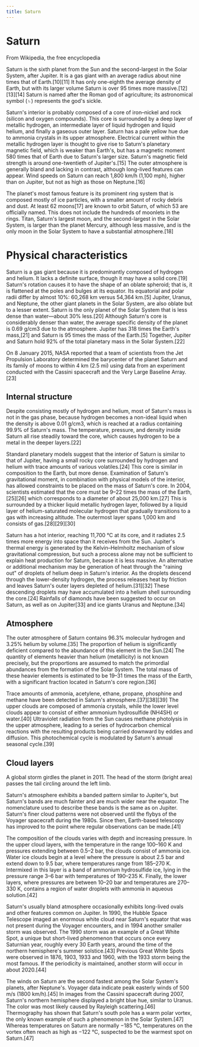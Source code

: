 ```yaml
---
title: Saturn
---
```

# Saturn

From Wikipedia, the free encyclopedia

Saturn is the sixth planet from the Sun and the second-largest in the Solar System, after Jupiter. It is a gas giant with an average radius about nine times that of Earth.[10][11] It has only one-eighth the average density of Earth, but with its larger volume Saturn is over 95 times more massive.[12][13][14] Saturn is named after the Roman god of agriculture; its astronomical symbol (♄) represents the god's sickle.

Saturn's interior is probably composed of a core of iron–nickel and rock (silicon and oxygen compounds). This core is surrounded by a deep layer of metallic hydrogen, an intermediate layer of liquid hydrogen and liquid helium, and finally a gaseous outer layer. Saturn has a pale yellow hue due to ammonia crystals in its upper atmosphere. Electrical current within the metallic hydrogen layer is thought to give rise to Saturn's planetary magnetic field, which is weaker than Earth's, but has a magnetic moment 580 times that of Earth due to Saturn's larger size. Saturn's magnetic field strength is around one-twentieth of Jupiter's.[15] The outer atmosphere is generally bland and lacking in contrast, although long-lived features can appear. Wind speeds on Saturn can reach 1,800 km/h (1,100 mph), higher than on Jupiter, but not as high as those on Neptune.[16]

The planet's most famous feature is its prominent ring system that is composed mostly of ice particles, with a smaller amount of rocky debris and dust. At least 62 moons[17] are known to orbit Saturn, of which 53 are officially named. This does not include the hundreds of moonlets in the rings. Titan, Saturn's largest moon, and the second-largest in the Solar System, is larger than the planet Mercury, although less massive, and is the only moon in the Solar System to have a substantial atmosphere.[18]

# Physical characteristics

Saturn is a gas giant because it is predominantly composed of hydrogen and helium. It lacks a definite surface, though it may have a solid core.[19] Saturn's rotation causes it to have the shape of an oblate spheroid; that is, it is flattened at the poles and bulges at its equator. Its equatorial and polar radii differ by almost 10%: 60,268 km versus 54,364 km.[5] Jupiter, Uranus, and Neptune, the other giant planets in the Solar System, are also oblate but to a lesser extent. Saturn is the only planet of the Solar System that is less dense than water—about 30% less.[20] Although Saturn's core is considerably denser than water, the average specific density of the planet is 0.69 g/cm3 due to the atmosphere. Jupiter has 318 times the Earth's mass,[21] and Saturn is 95 times the mass of the Earth.[5] Together, Jupiter and Saturn hold 92% of the total planetary mass in the Solar System.[22]

On 8 January 2015, NASA reported that a team of scientists from the Jet Propulsion Laboratory determined the barycenter of the planet Saturn and its family of moons to within 4 km (2.5 mi) using data from an experiment conducted with the Cassini spacecraft and the Very Large Baseline Array.[23]

## Internal structure

Despite consisting mostly of hydrogen and helium, most of Saturn's mass is not in the gas phase, because hydrogen becomes a non-ideal liquid when the density is above 0.01 g/cm3, which is reached at a radius containing 99.9% of Saturn's mass. The temperature, pressure, and density inside Saturn all rise steadily toward the core, which causes hydrogen to be a metal in the deeper layers.[22]

Standard planetary models suggest that the interior of Saturn is similar to that of Jupiter, having a small rocky core surrounded by hydrogen and helium with trace amounts of various volatiles.[24] This core is similar in composition to the Earth, but more dense. Examination of Saturn's gravitational moment, in combination with physical models of the interior, has allowed constraints to be placed on the mass of Saturn's core. In 2004, scientists estimated that the core must be 9–22 times the mass of the Earth,[25][26] which corresponds to a diameter of about 25,000 km.[27] This is surrounded by a thicker liquid metallic hydrogen layer, followed by a liquid layer of helium-saturated molecular hydrogen that gradually transitions to a gas with increasing altitude. The outermost layer spans 1,000 km and consists of gas.[28][29][30]

Saturn has a hot interior, reaching 11,700 °C at its core, and it radiates 2.5 times more energy into space than it receives from the Sun. Jupiter's thermal energy is generated by the Kelvin–Helmholtz mechanism of slow gravitational compression, but such a process alone may not be sufficient to explain heat production for Saturn, because it is less massive. An alternative or additional mechanism may be generation of heat through the "raining out" of droplets of helium deep in Saturn's interior. As the droplets descend through the lower-density hydrogen, the process releases heat by friction and leaves Saturn's outer layers depleted of helium.[31][32] These descending droplets may have accumulated into a helium shell surrounding the core.[24] Rainfalls of diamonds have been suggested to occur on Saturn, as well as on Jupiter[33] and ice giants Uranus and Neptune.[34]

## Atmosphere

The outer atmosphere of Saturn contains 96.3% molecular hydrogen and 3.25% helium by volume.[35] The proportion of helium is significantly deficient compared to the abundance of this element in the Sun.[24] The quantity of elements heavier than helium (metallicity) is not known precisely, but the proportions are assumed to match the primordial abundances from the formation of the Solar System. The total mass of these heavier elements is estimated to be 19–31 times the mass of the Earth, with a significant fraction located in Saturn's core region.[36]

Trace amounts of ammonia, acetylene, ethane, propane, phosphine and methane have been detected in Saturn's atmosphere.[37][38][39] The upper clouds are composed of ammonia crystals, while the lower level clouds appear to consist of either ammonium hydrosulfide (NH4SH) or water.[40] Ultraviolet radiation from the Sun causes methane photolysis in the upper atmosphere, leading to a series of hydrocarbon chemical reactions with the resulting products being carried downward by eddies and diffusion. This photochemical cycle is modulated by Saturn's annual seasonal cycle.[39]

## Cloud layers

A global storm girdles the planet in 2011. The head of the storm (bright area) passes the tail circling around the left limb.

Saturn's atmosphere exhibits a banded pattern similar to Jupiter's, but Saturn's bands are much fainter and are much wider near the equator. The nomenclature used to describe these bands is the same as on Jupiter. Saturn's finer cloud patterns were not observed until the flybys of the Voyager spacecraft during the 1980s. Since then, Earth-based telescopy has improved to the point where regular observations can be made.[41]

The composition of the clouds varies with depth and increasing pressure. In the upper cloud layers, with the temperature in the range 100–160 K and pressures extending between 0.5–2 bar, the clouds consist of ammonia ice. Water ice clouds begin at a level where the pressure is about 2.5 bar and extend down to 9.5 bar, where temperatures range from 185–270 K. Intermixed in this layer is a band of ammonium hydrosulfide ice, lying in the pressure range 3–6 bar with temperatures of 190–235 K. Finally, the lower layers, where pressures are between 10–20 bar and temperatures are 270–330 K, contains a region of water droplets with ammonia in aqueous solution.[42]

Saturn's usually bland atmosphere occasionally exhibits long-lived ovals and other features common on Jupiter. In 1990, the Hubble Space Telescope imaged an enormous white cloud near Saturn's equator that was not present during the Voyager encounters, and in 1994 another smaller storm was observed. The 1990 storm was an example of a Great White Spot, a unique but short-lived phenomenon that occurs once every Saturnian year, roughly every 30 Earth years, around the time of the northern hemisphere's summer solstice.[43] Previous Great White Spots were observed in 1876, 1903, 1933 and 1960, with the 1933 storm being the most famous. If the periodicity is maintained, another storm will occur in about 2020.[44]

The winds on Saturn are the second fastest among the Solar System's planets, after Neptune's. Voyager data indicate peak easterly winds of 500 m/s (1800 km/h).[45] In images from the Cassini spacecraft during 2007, Saturn's northern hemisphere displayed a bright blue hue, similar to Uranus. The color was most likely caused by Rayleigh scattering.[46] Thermography has shown that Saturn's south pole has a warm polar vortex, the only known example of such a phenomenon in the Solar System.[47] Whereas temperatures on Saturn are normally −185 °C, temperatures on the vortex often reach as high as −122 °C, suspected to be the warmest spot on Saturn.[47]
